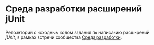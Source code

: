 # Среда разработки расширений jUnit

Репозиторий с исходным кодом задания по написанию расширений *jUnit*, в рамках встречи сообщества [Среда разработки](https://t.me/sreda_razrabotki).

